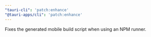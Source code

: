 ```yaml
---
"tauri-cli": 'patch:enhance'
"@tauri-apps/cli": 'patch:enhance'
---
```


Fixes the generated mobile build script when using an NPM runner.
